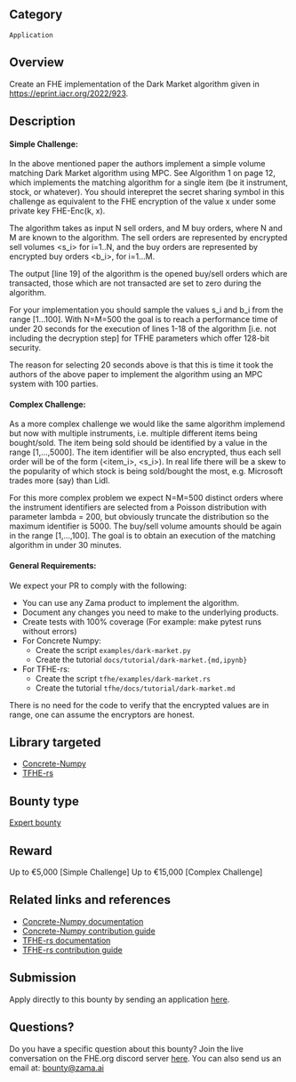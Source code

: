 
## Category
`Application`

## Overview
Create an FHE implementation of the Dark Market algorithm given in https://eprint.iacr.org/2022/923.

## Description

#### Simple Challenge:

In the above mentioned paper the authors implement a simple volume matching Dark Market algorithm using MPC. See Algorithm 1 on page 12, which implements the matching algorithm for a single item (be it instrument, stock, or whatever). You should interepret the secret sharing symbol <x> in this challenge as equivalent to the FHE encryption of the value x under some private key FHE-Enc(k, x).

The algorithm takes as input N sell orders, and M buy orders, where N and M are known to the algorithm. The sell orders are represented by encrypted sell volumes <s_i> for i=1..N, and the buy orders are represented by encrypted buy orders <b_i>, for i=1...M.

The output [line 19] of the algorithm is the opened buy/sell orders which are transacted, those which are not transacted are set to zero during the algorithm.

For your implementation you should sample the values s_i and b_i from the range [1...100]. With N=M=500 the goal is to reach a performance time of under 20 seconds for the execution of lines 1-18 of the algorithm [i.e. not including the decryption step] for TFHE parameters which offer 128-bit security.

The reason for selecting 20 seconds above is that this is time it took the authors of the above paper to implement the algorithm using an MPC system with 100 parties.

#### Complex Challenge:

As a more complex challenge we would like the same algorithm implemend but now with multiple instruments, i.e. multiple different items being bought/sold. The item being sold should be identified by a value in the range [1,...,5000]. The item identifier will be also encrypted, thus each sell order will be of the form (<item_i>, <s_i>).  In real life there will be a skew to the popularity of which stock is being sold/bought the most, e.g. Microsoft trades more (say) than Lidl.

For this more complex problem we expect N=M=500 distinct orders where the instrument identifiers are selected from a Poisson distribution with parameter lambda = 200, but obviously truncate the distribution so the maximum identifier is 5000. The buy/sell volume amounts should be again in the range [1,...,100]. The goal is to obtain an execution of the matching algorithm in under 30 minutes.


#### General Requirements:

We expect your PR to comply with the following:

* You can use any Zama product to implement the algorithm.
* Document any changes you need to make to the underlying products.
* Create tests with 100% coverage (For example: make pytest runs without errors)
* For Concrete Numpy:
  * Create the script `examples/dark-market.py`
  * Create the tutorial `docs/tutorial/dark-market.{md,ipynb}`
* For TFHE-rs:
  * Create the script `tfhe/examples/dark-market.rs`
  * Create the tutorial `tfhe/docs/tutorial/dark-market.md`

There is no need for the code to verify that the encrypted values are in range, one can assume the encryptors are honest.

## Library targeted
* [Concrete-Numpy](https://github.com/zama-ai/concrete-numpy)
* [TFHE-rs](https://github.com/zama-ai/tfhe-rs)

## Bounty type
[Expert bounty](https://github.com/zama-ai/bounty-program#expert-bounties)

## Reward
Up to €5,000  [Simple Challenge]
Up to €15,000  [Complex Challenge]

## Related links and references
- [Concrete-Numpy documentation](https://docs.zama.ai/concrete-numpy)
- [Concrete-Numpy contribution guide](https://docs.zama.ai/concrete-numpy/developer/contributing)
- [TFHE-rs documentation](https://docs.zama.ai/tfhe-rs)
- [TFHE-rs contribution guide](https://docs.zama.ai/tfhe-rs/developers/contributing)

## Submission
Apply directly to this bounty by sending an application [here](https://zama.ai/bounty-program-application).

## Questions?
Do you have a specific question about this bounty? Join the live conversation on the FHE.org discord server [here](https://discord.fhe.org). You can also send us an email at: bounty@zama.ai
